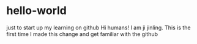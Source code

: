 # hello-world
just to start up my learning on github
Hi humans!
I am ji jinling. This is the first time I made this change and get familiar with the github
